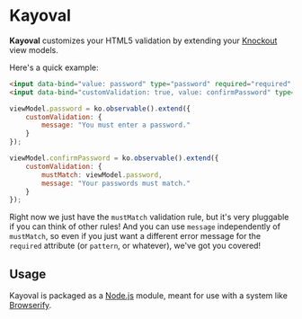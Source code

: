 # Kayoval

**Kayoval** customizes your HTML5 validation by extending your [Knockout][] view models.

Here's a quick example:

```html
<input data-bind="value: password" type="password" required="required" />
<input data-bind="customValidation: true, value: confirmPassword" type="password" />
```

```js
viewModel.password = ko.observable().extend({
    customValidation: {
        message: "You must enter a password."
    }
});

viewModel.confirmPassword = ko.observable().extend({
    customValidation: {
        mustMatch: viewModel.password,
        message: "Your passwords must match."
    }
});
```

Right now we just have the `mustMatch` validation rule, but it's very pluggable if you can think of other rules! And
you can use `message` independently of `mustMatch`, so even if you just want a different error message for the
`required` attribute (or `pattern`, or whatever), we've got you covered!

## Usage

Kayoval is packaged as a [Node.js][] module, meant for use with a system like [Browserify][].

[Node.js]: http://nodejs.org/
[Knockout]: http://knockoutjs.com/
[Browserify]: https://github.com/substack/node-browserify
